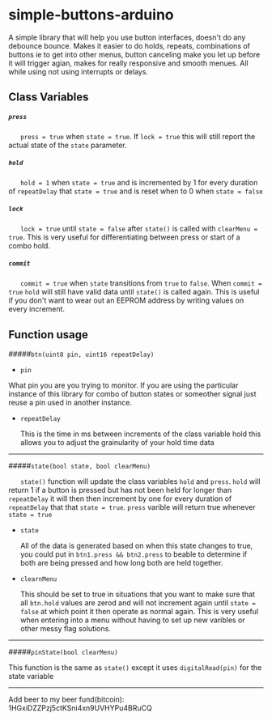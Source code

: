 simple-buttons-arduino
======================

A simple library that will help you use button interfaces, doesn't do any debounce bounce. Makes it easier to do holds, repeats, combinations of buttons ie to get into other menus, button canceling make you let up before it will trigger agian, makes for really responsive and smooth menues. All while using not using interrupts or delays. 

## Class Variables
##### `press`
&nbsp;&nbsp;&nbsp;&nbsp;&nbsp;&nbsp;`press = true` when `state = true`. If `lock = true` this will still report the actual state of the `state` parameter. 

##### `hold`
&nbsp;&nbsp;&nbsp;&nbsp;&nbsp;&nbsp;`hold = 1` when `state = true` and is incremented by 1 for every duration of `repeatDelay` that `state = true` and is reset when to 0 when `state = false`
  
##### `lock`
&nbsp;&nbsp;&nbsp;&nbsp;&nbsp;&nbsp;`lock = true` until `state = false` after `state()` is called with `clearMenu = true`. This is very useful for differentiating between press or start of a combo hold.

##### `commit`
&nbsp;&nbsp;&nbsp;&nbsp;&nbsp;&nbsp;`commit = true` when `state` transitions from `true` to `false`. When `commit = true` `hold` will still have valid data until `state()` is called again. This is useful if you don't want to wear out an EEPROM address by writing values on every increment.

## Function usage
#####`btn(uint8 pin, uint16 repeatDelay) `

*  `pin`
  
  What pin you are you trying to monitor. If you are using the particular instance of this library for combo of button states or someother signal just reuse a pin used in another instance.

* `repeatDelay`
  
  This is the time in ms between increments of the class variable hold this allows you to adjust the grainularity of your hold time data


______________________________________
#####`state(bool state, bool clearMenu)`
  
  &nbsp;&nbsp;&nbsp;&nbsp;&nbsp;&nbsp;`state()` function will update the class variables `hold` and `press`. `hold` will return 1 if a button is pressed but has not been held for longer than `repeatDelay` it will then then increment by one for every duration of `repeatDelay` that that `state = true`. `press` varible will return true whenever `state = true`
* `state`
  
  All of the data is generated based on when this state changes to true, you could put in `btn1.press && btn2.press` to beable to determine if both are being pressed and how long both are held together.

* `clearnMenu`
 
  This should be set to true in situations that you want to make sure that all `btn.hold` values are zerod and will not increment again until `state = false` at which point it then operate as normal again. This is very useful when entering into a menu without having to set up new varibles or other messy flag solutions.


__________________
#####`pinState(bool clearMenu)`

  This function is the same as `state()` except it uses `digitalRead(pin)` for the state variable
  

-------------------------------------------------
Add beer to my beer fund(bitcoin): 1HGxiDZZPzj5ctKSni4xn9UVHYPu4BRuCQ

